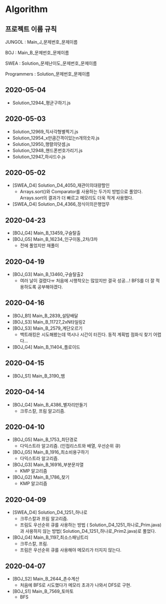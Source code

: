 # Algorithm

## 프로젝트 이름 규칙

JUNGOL : Main_J\_문제번호\_문제이름

BOJ : Main_B\_문제번호\_문제이름

SWEA : Solution\_문제난이도\_문제번호\_문제이름

Programmers : Solution_문제번호\_문제이름

## 2020-05-04

- Solution_12944_평균구하기.js

## 2020-05-03

- Solution_12969_직사각형별찍기.js
- Solution_12954_x만큼간격이있는n개의숫자.js
- Solution_12950_행렬의덧셈.js
- Solution_12948_핸드폰번호가리기.js
- Solution_12947_하샤드수.js

## 2020-05-02

- [SWEA_D4] Solution_D4_4050_재관이의대량할인
  - Arrays.sort()와 Comparator를 사용하는 두가지 방법으로 풀었다. Arrays.sort의 결과가 더 빠르고 메모리도 더욱 적게 사용했다.
- [SWEA_D4] Solution_D4_4366_정식이의은행업무

## 2020-04-23

- [BOJ_G4] Main_B_13459_구슬탈출
- [BOJ_G5] Main_B_16234_인구이동\_2차/3차
  - 전에 풀었지만 재풀이

## 2020-04-19

- [BOJ_G3] Main_B_13460_구슬탈출2
  - 여러 날이 걸렸다ㅠ 처음에 시행착오는 많았지만 결국 성공...! BFS를 더 잘 적용하도록 공부해야겠다.

## 2020-04-16

- [BOJ_B1] Main_B_2839_설탕배달
- [BOJ_S3] Main_B_11727_2xN타일링2
- [BOJ_S3] Main_B_2579_계단오르기
  - 백트래킹은 시도해봤는데 역시나 시간이 터진다. 동적 계획법 점화식 찾기 어렵다...
- [BOJ_G4] Main_B_11404_플로이드

## 2020-04-15

- [BOJ_S1] Main_B_3190_뱀

## 2020-04-14

- [BOJ_G4] Main_B_4386_별자리만들기
  - 크루스칼, 프림 알고리즘.

## 2020-04-10

- [BOJ_G5] Main_B_1753_최단경로
  - 다익스트라 알고리즘. (인접리스트와 배열, 우선순위 큐)
- [BOJ_G5] Main_B_1916_최소비용구하기
  - 다익스트라 알고리즘.
- [BOJ_G3] Main_B_16916_부분문자열
  - KMP 알고리즘
- [BOJ_G2] Main_B_1786_찾기
  - KMP 알고리즘

## 2020-04-09

- [SWEA_D4] Solution\_D4\_1251\_하나로
  - 크루스칼과 프림 알고리즘.
  - 프림도 우선순위 큐를 사용하는 방법 ( Solution\_D4\_1251\_하나로_Prim.java)과 사용하지 않는 방법( Solution\_D4\_1251\_하나로\_Prim2.java)로 풀었다.
- [BOJ_G4] Main_B_1197_최소스패닝트리
  - 크루스칼, 프림.
  - 프림은 우선순위 큐를 사용해야 메모리가 터지지 않는다.

## 2020-04-07

- [BOJ\_S2] Main_B_2644_촌수계산
  - 처음에 BFS로 시도했다가 메모리 초과가 나와서 DFS로 구현.
- [BOJ\_S1] Main_B_7569_토마토
  - BFS